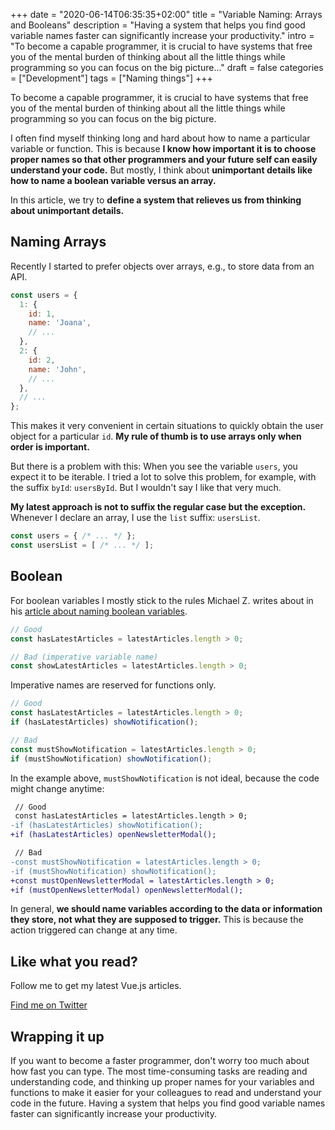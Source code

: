 +++
date = "2020-06-14T06:35:35+02:00"
title = "Variable Naming: Arrays and Booleans"
description = "Having a system that helps you find good variable names faster can significantly increase your productivity."
intro = "To become a capable programmer, it is crucial to have systems that free you of the mental burden of thinking about all the little things while programming so you can focus on the big picture..."
draft = false
categories = ["Development"]
tags = ["Naming things"]
+++

To become a capable programmer, it is crucial to have systems that free you of the mental burden of thinking about all the little things while programming so you can focus on the big picture.

I often find myself thinking long and hard about how to name a particular variable or function. This is because **I know how important it is to choose proper names so that other programmers and your future self can easily understand your code.** But mostly, I think about **unimportant details like how to name a boolean variable versus an array.**

In this article, we try to **define a system that relieves us from thinking about unimportant details.**

## Naming Arrays

Recently I started to prefer objects over arrays, e.g., to store data from an API.

```js
const users = {
  1: {
    id: 1,
    name: 'Joana',
    // ...
  },
  2: {
    id: 2,
    name: 'John',
    // ...
  },
  // ...
};
```

This makes it very convenient in certain situations to quickly obtain the user object for a particular `id`. **My rule of thumb is to use arrays only when order is important.**

But there is a problem with this: When you see the variable `users`, you expect it to be iterable. I tried a lot to solve this problem, for example, with the suffix `byId`: `usersById`. But I wouldn't say I like that very much.

**My latest approach is not to suffix the regular case but the exception.** Whenever I declare an array, I use the `list` suffix: `usersList`.

```js
const users = { /* ... */ };
const usersList = [ /* ... */ ];
```

## Boolean

For boolean variables I mostly stick to the rules Michael Z. writes about in his [article about naming boolean variables](https://dev.to/michi/tips-on-naming-boolean-variables-cleaner-code-35ig).

```js
// Good
const hasLatestArticles = latestArticles.length > 0;

// Bad (imperative variable name)
const showLatestArticles = latestArticles.length > 0; 
```

Imperative names are reserved for functions only.

```js
// Good
const hasLatestArticles = latestArticles.length > 0;
if (hasLatestArticles) showNotification();

// Bad
const mustShowNotification = latestArticles.length > 0;
if (mustShowNotification) showNotification();
```

In the example above, `mustShowNotification` is not ideal, because the code might change anytime:

```diff
 // Good
 const hasLatestArticles = latestArticles.length > 0;
-if (hasLatestArticles) showNotification();
+if (hasLatestArticles) openNewsletterModal();

 // Bad
-const mustShowNotification = latestArticles.length > 0;
-if (mustShowNotification) showNotification();
+const mustOpenNewsletterModal = latestArticles.length > 0;
+if (mustOpenNewsletterModal) openNewsletterModal();
```

In general, **we should name variables according to the data or information they store, not what they are supposed to trigger.** This is because the action triggered can change at any time.

<div class="c-content__broad">
  <div class="c-twitter-teaser">
    <div class="c-twitter-teaser__content">
      <h2 class="c-twitter-teaser__headline">Like what you read?</h2>
      <p class="c-twitter-teaser__body">
        Follow me to get my latest Vue.js articles.
      </p>
      <a class="c-button c-button--outline c-twitter-teaser__button" rel="nofollow" href="https://twitter.com/maoberlehner" data-event-category="link" data-event-action="click: contact" data-event-label="Twitter (article content)">
        Find me on Twitter
      </a>
    </div>
  </div>
</div>

## Wrapping it up

If you want to become a faster programmer, don't worry too much about how fast you can type. The most time-consuming tasks are reading and understanding code, and thinking up proper names for your variables and functions to make it easier for your colleagues to read and understand your code in the future. Having a system that helps you find good variable names faster can significantly increase your productivity.
